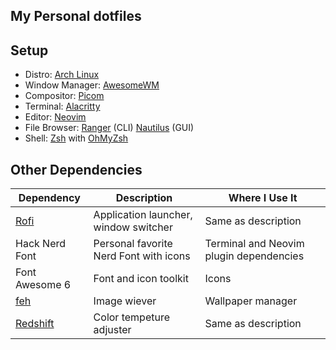 ## My Personal dotfiles

## Setup
- Distro: [Arch Linux](https://archlinux.org/ "Arch Linux")
- Window Manager: [AwesomeWM](https://github.com/awesomeWM/awesome "AwesomeWM")
- Compositor: [Picom](https://github.com/yshui/picom "Picom")
- Terminal: [Alacritty](https://github.com/alacritty/alacritty "Alacritty")
- Editor: [Neovim](https://github.com/neovim/neovim "Neovim")
- File Browser: [Ranger](https://github.com/ranger/ranger "Ranger") (CLI) [Nautilus](https://github.com/GNOME/nautilus "Nautilus") (GUI)
- Shell: [Zsh](https://www.zsh.org/ "zsh") with [OhMyZsh](https://github.com/ohmyzsh/ohmyzsh "OhMyZsh")

## Other Dependencies

| Dependency  | Description |  Where I Use It|
| ------------ | ------------ |--|
| [Rofi](https://github.com/davatorium/rofi "Rofi")  | Application launcher, window switcher  | Same as description |
| Hack Nerd Font  |  Personal favorite Nerd Font with icons | Terminal and Neovim plugin dependencies |
| Font Awesome 6 | Font and icon toolkit | Icons |
| [feh](https://github.com/derf/feh "feh") | Image wiever | Wallpaper manager |
| [Redshift](https://github.com/jonls/redshift "Redshift") | Color tempeture adjuster | Same as description |
